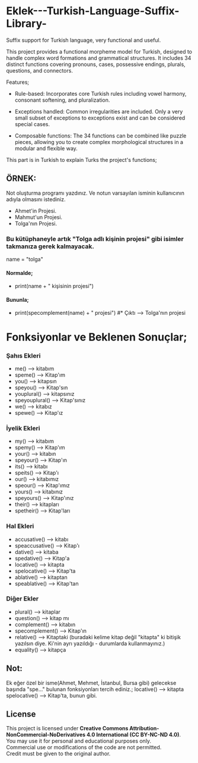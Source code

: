 # Eklek---Turkish-Language-Suffix-Library-
 Suffix support for Turkish language, very functional and useful.

This project provides a functional morpheme model for Turkish, designed to handle complex word formations and grammatical structures.
It includes 34 distinct functions covering pronouns, cases, possessive endings, plurals, questions, and connectors.

Features;

- Rule-based: Incorporates core Turkish rules including vowel harmony, consonant softening, and pluralization.

- Exceptions handled: Common irregularities are included. Only a very small subset of exceptions to exceptions exist and can be considered special cases.

- Composable functions: The 34 functions can be combined like puzzle pieces, allowing you to create complex morphological structures in a modular and flexible way.


This part is in Turkish to explain Turks the project's functions; 

## ÖRNEK:
Not oluşturma programı yazdınız. Ve notun varsayılan isminin kullanıcının adıyla olmasını istediniz.
- Ahmet'in Projesi.
- Mahmut'un Projesi.
- Tolga'nın Projesi.
### Bu kütüphaneyle artık "Tolga adlı kişinin projesi" gibi isimler takmanıza gerek kalmayacak.

name = "tolga"

#### Normalde;
- print(name + " kişisinin projesi")

#### Bununla;
- print(specomplement(name) + " projesi") #* Çıktı --> Tolga'nın projesi


# Fonksiyonlar ve Beklenen Sonuçlar;

### Şahıs Ekleri
- me() --> kitabım
- speme() --> Kitap'ım
- you() --> kitapsın
- speyou() --> Kitap'sın
- youplural() --> kitapsınız
- speyouplural() --> Kitap'sınız
- we() --> kitabız
- spewe() --> Kitap'ız

### İyelik Ekleri
- my() --> kitabım
- spemy() --> Kitap'ım
- your() --> kitabın
- speyour() --> Kitap'ın
- its() --> kitabı
- speits() --> Kitap'ı
- our() --> kitabımız
- speour() --> Kitap'ımız
- yours() --> kitabınız
- speyours() --> Kitap'ınız
- their() --> kitapları
- spetheir() --> Kitap'ları

### Hal Ekleri
- accusative() --> kitabı
- speaccusative() --> Kitap'ı
- dative() --> kitaba
- spedative() --> Kitap'a
- locative() --> kitapta
- spelocative() --> Kitap'ta
- ablative() --> kitaptan
- speablative() --> Kitap'tan

### Diğer Ekler
- plural() --> kitaplar
- question() --> kitap mı
- complement() --> kitabın
- specomplement() --> Kitap'ın
- relative() --> Kitaptaki (buradaki kelime kitap değil "kitapta" ki bitişik yazılsın diye. Ki'nin ayrı yazıldığı - durumlarda kullanmayınız.)
- equality() --> kitapça

## Not:  
Ek eğer özel bir isme(Ahmet, Mehmet, İstanbul, Bursa gibi) gelecekse başında "spe..." bulunan fonksiyonları tercih ediniz.;
locative() --> kitapta
spelocative() --> Kitap'ta, bunun gibi.


## License

This project is licensed under **Creative Commons Attribution-NonCommercial-NoDerivatives 4.0 International (CC BY-NC-ND 4.0)**.  
You may use it for personal and educational purposes only.  
Commercial use or modifications of the code are not permitted.  
Credit must be given to the original author.